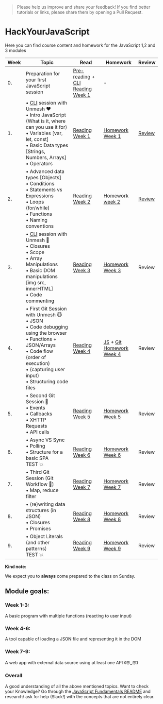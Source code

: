 >Please help us improve and share your feedback! If you find better tutorials or links, please share them by opening a Pull Request.

# HackYourJavaScript

<!-- **Class 10: please visit this [link](https://github.com/HackYourFuture/JavaScript/tree/master) (your specific branch "master") for the most recent information relevant to your class.** -->

Here you can find course content and homework for the JavaScript 1,2 and 3 modules

|Week|Topic|Read|Homework|Review|
|----|-----|----|--------|------|
|0.|Preparation for your first JavaScript session|[Pre-reading](https://github.com/HackYourFuture/JavaScript/tree/master/Week0) + [CLI Reading Week 1](https://github.com/HackYourFuture/CommandLine/blob/master/Lecture-1.md)|-|
|1.|• [CLI](https://github.com/HackYourFuture/CommandLine) session with Unmesh :heart: <br>• Intro JavaScript (What is it, where can you use it for)<br>• Variables [var, let, const]<br>• Basic Data types [Strings, Numbers, Arrays]<br>• Operators|[Reading Week 1](https://github.com/HackYourFuture/JavaScript/tree/master/Week1/README.md) | [Homework Week 1](https://github.com/HackYourFuture/JavaScript/tree/master/Week1/MAKEME.md)|[Review](https://github.com/HackYourFuture/JavaScript/blob/master/Week1/REVIEW.md)|
|2.|• Advanced data types [Objects] <br>• Conditions <br>• Statements vs Expressions<br> • Loops (for/while)<br>• Functions <br>• Naming conventions|[Reading Week 2](https://github.com/HackYourFuture/JavaScript/tree/master/Week2/README.md)|[Homework week 2](https://github.com/HackYourFuture/JavaScript/tree/master/Week2/MAKEME.md)|[Review](https://github.com/HackYourFuture/JavaScript/blob/master/Week2/REVIEW.md)|
|3.|• [CLI](https://github.com/HackYourFuture/CommandLine) session with Unmesh :balloon: <br>• Closures <br>• Scope <br>• Array Manipulations <br>• Basic DOM manipulations [img src, innerHTML]<br>• Code commenting|[Reading Week 3](https://github.com/HackYourFuture/JavaScript/tree/master/Week3)|[Homework Week 3](https://github.com/HackYourFuture/JavaScript/tree/master/Week3/MAKEME.md)|Review|
|4.|• First Git Session with Unmesh :smiling_imp:<br>• JSON<br>• Code debugging using the browser<br>• Functions + JSON/Arrays<br>• Code flow (order of execution) <br>• (capturing user input) <br>• Structuring code files|[Reading Week 4](https://github.com/HackYourFuture/JavaScript/tree/master/Week4)|[JS](https://github.com/HackYourFuture/JavaScript/tree/master/Week4/MAKEME.md) + [Git Homework Week 4](https://github.com/HackYourFuture/Git/blob/master/Lecture-1.md)|Review|
|5.|• Second Git Session :see_no_evil:<br>• Events<br>• Callbacks <br>• XHTTP Requests <br>• API calls|[Reading Week 5](https://github.com/HackYourFuture/JavaScript/tree/master/Week5)|[Homework Week 5](https://github.com/HackYourFuture/JavaScript/tree/master/Week5/MAKEME.md)|Review|
|6.|• Async VS Sync<br>• Polling<br>• Structure for a basic SPA<br> TEST :boom:|[Reading Week 6](https://github.com/HackYourFuture/JavaScript/tree/master/Week6)|[Homework Week 6](https://github.com/HackYourFuture/JavaScript/tree/master/Week6/MAKEME.md)|Review|
|7.|• Third Git Session (Git Workflow :muscle:)<br>• Map, reduce filter|[Reading Week 7](https://github.com/HackYourFuture/JavaScript/tree/master/Week7)|[Homework Week 7](https://github.com/HackYourFuture/JavaScript/tree/master/Week7/MAKEME.md)|Review|
|8.|• (re)writing data structures (in JSON)<br> • Closures <br>• Promises <br>|[Reading Week 8](https://github.com/HackYourFuture/JavaScript/tree/master/Week8/README.md)|[Homework Week 8](https://github.com/HackYourFuture/JavaScript/tree/master/Week8/MAKEME.md)|Review|
|9.| • Object Literals (and other patterns)<br>TEST :boom:|[Reading Week 9](https://github.com/HackYourFuture/JavaScript/blob/master/Week9/README.md)|[Homework Week 9](https://github.com/HackYourFuture/JavaScript/blob/master/Week9/MAKEME.md)|Review|


__Kind note:__

We expect you to __always__ come prepared to the class on Sunday.

## Module goals:

### Week 1-3:
A basic program with multiple functions (reacting to user input)

### Week 4-6:
A tool capable of loading a JSON file and representing it in the DOM

### Week 7-9:
A web app with external data source using at least one API 《〠_〠》

### Overall
A good understanding of all the above mentioned topics. Want to check your Knowledge? Go through the [JavaScript Fundamentals README](https://github.com/HackYourFuture/JavaScript/tree/master/fundamentals) and research/ ask for help (Slack!) with the concepts that are not entirely clear.


